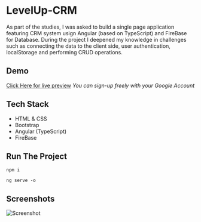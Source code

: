 # LevelUp-CRM

As part of the studies, I was asked to build a single page application featuring CRM system usign Angular (based on TypeScript) and FireBase for Database.
During the project I deepened my knowledge in challenges such as connecting the data to the client side, user authentication, localStorage and performing CRUD operations.

## Demo
[Click Here for live preview](https://levelup-crm.web.app/)
*You can sign-up freely with your Google Account*

## Tech Stack
- HTML & CSS
- Bootstrap
- Angular (TypeScript)
- FireBase

## Run The Project
```
npm i
```
```
ng serve -o
```

## Screenshots
![Screenshot](https://i.postimg.cc/Sq5gQCc0/2022-09-29-3-34-09.png)
